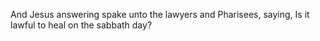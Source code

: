 And Jesus answering spake unto the lawyers and Pharisees, saying, Is it lawful to heal on the sabbath day?
